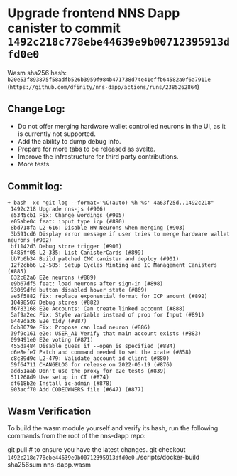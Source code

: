 # Upgrade frontend NNS Dapp canister to commit `1492c218c778ebe44639e9b00712395913dfd0e0`
Wasm sha256 hash: `b20e53f893875f58adfb526b3959f984b471738d74e41effb64582a0f6a7911e` (`https://github.com/dfinity/nns-dapp/actions/runs/2385262864`)

## Change Log:
* Do not offer merging hardware wallet controlled neurons in the UI, as it is currently not supported.
* Add the ability to dump debug info.
* Prepare for more tabs to be released as svelte.
* Improve the infrastructure for third party contributions.
* More tests.


## Commit log:

```
+ bash -xc "git log --format='%C(auto) %h %s' 4a63f25d..1492c218"
 1492c218 Upgrade nns-js (#906)
 e5345cb1 Fix: Change wordings (#905)
 e05abe0c feat: input type icp (#890)
 8bd718fa L2-616: Disable HW Neurons when merging (#903)
 3b591cd6 Display error message if user tries to merge hardware wallet neurons (#902)
 bf1142d3 Debug store trigger (#900)
 6485ff05 L2-335: List CanisterCards (#899)
 bb7b6b34 Build patched CMC canister and deploy (#901)
 12f2cbb6 L2-585: Setup Cycles Minting and IC Management Canisters (#885)
 632c82a6 E2e neurons (#889)
 e9b67df5 feat: load neurons after sign-in (#898)
 93069dfd button disabled hover state (#869)
 ae5f5882 fix: replace exponential format for ICP amount (#892)
 10498507 Debug stores (#882)
 f6783168 E2e Accounts: Can create linked account (#888)
 5af9a2ec Fix: Style variable instead of prop for Input (#891)
 0449da36 E2e tidy (#887)
 6cb8079e Fix: Propose can load neuron (#886)
 39f9c161 e2e: USER_A1 Verify that main account exists (#883)
 099491e0 E2e voting (#871)
 455da484 Disable guess if --open is specified (#884)
 d6e8efe7 Patch and command needed to set the xrate (#858)
 c8c89d9c L2-479: Validate account id client (#880)
 59f64711 CHANGELOG for release on 2022-05-19 (#876)
 add51aab Don't use the proxy for e2e tests (#839)
 511268d9 Use setup in CI (#874)
 df618b2e Install ic-admin (#878)
 903acf70 Add CODEOWNERS file (#647) (#877)
```

## Wasm Verification

To build the wasm module yourself and verify its hash, run the following commands from the root of the nns-dapp repo:

git pull  # to ensure you have the latest changes.
git checkout `1492c218c778ebe44639e9b00712395913dfd0e0`
./scripts/docker-build
sha256sum nns-dapp.wasm
